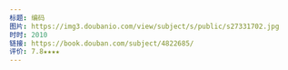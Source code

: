 ```yaml
---
标题: 编码
图片: https://img3.doubanio.com/view/subject/s/public/s27331702.jpg
时时: 2010
链接: https://book.douban.com/subject/4822685/
评价: 7.8★★★★
---
```


